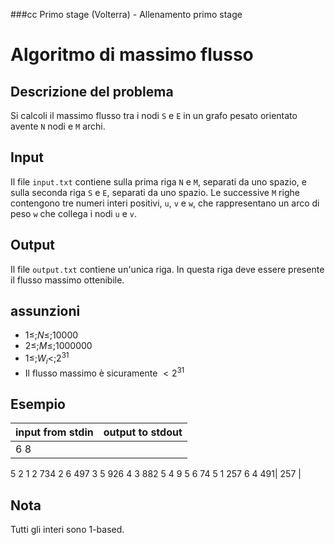 ###cc Primo stage (Volterra) - Allenamento primo stage
# Algoritmo di massimo flusso

## Descrizione del problema

Si calcoli il massimo flusso tra i nodi `S`
e `E` in un grafo pesato orientato avente `N`
nodi e `M` archi.


## Input

Il file `input.txt` contiene sulla prima
riga `N` e `M`, separati da uno spazio, e
sulla seconda riga `S` e `E`, separati da uno
spazio. Le successive `M` righe contengono tre numeri
interi positivi, `u`, `v` e `w`, che
rappresentano un arco di peso `w` che collega i
nodi `u` e `v`.


## Output
Il file `output.txt` contiene un'unica riga. In
questa riga deve essere presente il flusso massimo ottenibile.


## assunzioni
- $1 \le; N \le; 10000$
- $2 \le; M \le; 1000000$
- $1 \le; W_i < ; 2^{31}$
- Il flusso massimo è sicuramente $< 2^{31}$
</assunzioni>

## Esempio

|input from stdin | output to stdout |
|------|--------|
|6 8
5 2
1 2 734
2 6 497
3 5 926
4 3 882
5 4 9
5 6 74
5 1 257
6 4 491| 257 |


## Nota
Tutti gli interi sono 1-based.


